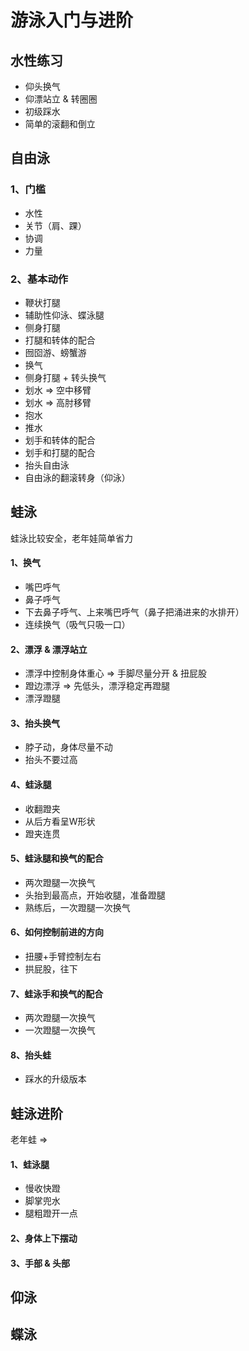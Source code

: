 # 游泳入门与进阶

## 水性练习

* 仰头换气
* 仰漂站立 & 转圈圈
* 初级踩水
* 简单的滚翻和倒立

## 自由泳

### 1、门槛

* 水性
* 关节（肩、踝）
* 协调
* 力量

### 2、基本动作

* 鞭状打腿
* 辅助性仰泳、蝶泳腿
* 侧身打腿
* 打腿和转体的配合
* 囫囵游、螃蟹游
* 换气
* 侧身打腿 + 转头换气
* 划水 => 空中移臂
* 划水 => 高肘移臂
* 抱水
* 推水
* 划手和转体的配合
* 划手和打腿的配合
* 抬头自由泳
* 自由泳的翻滚转身（仰泳）

## 蛙泳

蛙泳比较安全，老年娃简单省力

#### 1、换气

* 嘴巴呼气
* 鼻子呼气
* 下去鼻子呼气、上来嘴巴呼气（鼻子把涌进来的水排开）
* 连续换气（吸气只吸一口）

#### 2、漂浮 & 漂浮站立

* 漂浮中控制身体重心 => 手脚尽量分开 & 扭屁股
* 蹬边漂浮 => 先低头，漂浮稳定再蹬腿
* 漂浮蹬腿

#### 3、抬头换气

* 脖子动，身体尽量不动
* 抬头不要过高

#### 4、蛙泳腿

* 收翻蹬夹
* 从后方看呈W形状
* 蹬夹连贯

#### 5、蛙泳腿和换气的配合

* 两次蹬腿一次换气
* 头抬到最高点，开始收腿，准备蹬腿
* 熟练后，一次蹬腿一次换气

#### 6、如何控制前进的方向

* 扭腰+手臂控制左右
* 拱屁股，往下

#### 7、蛙泳手和换气的配合

* 两次蹬腿一次换气
* 一次蹬腿一次换气

#### 8、抬头蛙

* 踩水的升级版本

## 蛙泳进阶

老年蛙 => 

#### 1、蛙泳腿

* 慢收快蹬
* 脚掌兜水
* 腿粗蹬开一点

#### 2、身体上下摆动

#### 3、手部 & 头部



## 仰泳

## 蝶泳
